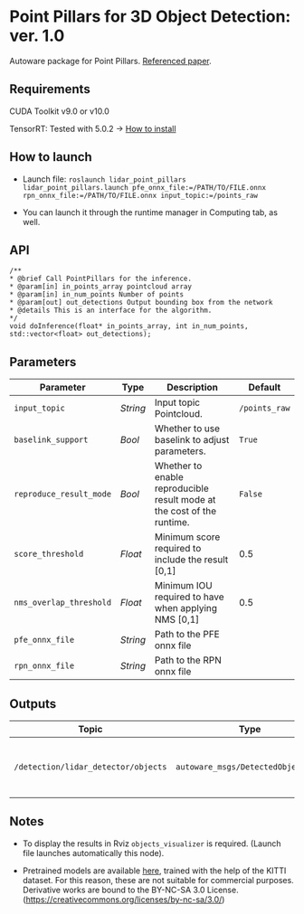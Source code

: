 # Point Pillars for 3D Object Detection: ver. 1.0

Autoware package for Point Pillars.  [Referenced paper](https://arxiv.org/abs/1812.05784).

## Requirements

CUDA Toolkit v9.0 or v10.0

TensorRT: Tested with 5.0.2 -> [How to install](https://docs.nvidia.com/deeplearning/sdk/tensorrt-install-guide/index.html#installing)



## How to launch

* Launch file:
`roslaunch lidar_point_pillars lidar_point_pillars.launch pfe_onnx_file:=/PATH/TO/FILE.onnx rpn_onnx_file:=/PATH/TO/FILE.onnx input_topic:=/points_raw`

* You can launch it through the runtime manager in Computing tab, as well.

## API
```
/**
* @brief Call PointPillars for the inference.
* @param[in] in_points_array pointcloud array
* @param[in] in_num_points Number of points
* @param[out] out_detections Output bounding box from the network
* @details This is an interface for the algorithm.
*/
void doInference(float* in_points_array, int in_num_points, std::vector<float> out_detections);
```

## Parameters

|Parameter| Type| Description|Default|
----------|-----|--------|----|
|`input_topic`|*String*|Input topic Pointcloud. |`/points_raw`|
|`baselink_support`|*Bool*|Whether to use baselink to adjust parameters. |`True`|
|`reproduce_result_mode`|*Bool*|Whether to enable reproducible result mode at the cost of the runtime. |`False`|
|`score_threshold`|*Float*|Minimum score required to include the result [0,1]|0.5|
|`nms_overlap_threshold`|*Float*|Minimum IOU required to have when applying NMS [0,1]|0.5|
|`pfe_onnx_file`|*String* |Path to the PFE onnx file||
|`rpn_onnx_file`|*String* |Path to the RPN onnx file||

## Outputs

|Topic|Type|Description|
|---|---|---|
|`/detection/lidar_detector/objects`|`autoware_msgs/DetectedObjetArray`|Array of Detected Objects in Autoware format|

## Notes

* To display the results in Rviz `objects_visualizer` is required.
(Launch file launches automatically this node).

* Pretrained models are available [here](https://github.com/cirpue49/kitti_pretrained_pp), trained with the help of the KITTI dataset. For this reason, these are not suitable for commercial purposes. Derivative works are bound to the BY-NC-SA 3.0 License. (https://creativecommons.org/licenses/by-nc-sa/3.0/)
